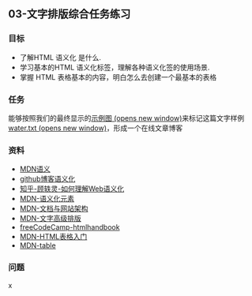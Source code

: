 ## 03-文字排版综合任务练习

### 目标

- 了解HTML 语义化 是什么.
- 学习基本的HTML 语义化标签，理解各种语义化签的使用场景.
- 掌握 HTML 表格基本的内容，明白怎么去创建一个最基本的表格

### 任务

能够按照我们的最终显示的[示例图 (opens new window)](https://b.bdstatic.com/searchbox/icms/searchbox/img/water.png)来标记这篇文字样例[water.txt (opens new window)](https://github.com/Dnijia/learnHtml/blob/main/task3_text/water.txt)，形成一个在线文章博客

### 资料

* [MDN语义](https://developer.mozilla.org/zh-CN/docs/Glossary/Semantics)
* [github博客语义化](http://owenyang0.github.io/maintainablecss-cn/chapters/semantics/)
* [知乎-顾轶灵-如何理解Web语义化](https://www.zhihu.com/question/20455165)
* [MDN-语义化元素](https://developer.mozilla.org/zh-CN/docs/Glossary/Semantics#%E8%AF%AD%E4%B9%89%E5%8C%96%E5%85%83%E7%B4%A0)
* [MDN-文档与网站架构](https://developer.mozilla.org/zh-CN/docs/Learn/HTML/Introduction_to_HTML/Document_and_website_structure)
* [MDN-文字高级排版](https://developer.mozilla.org/zh-CN/docs/learn/HTML/Introduction_to_HTML/Advanced_text_formatting)
* [freeCodeCamp-htmlhandbook](https://www.freecodecamp.org/news/the-html-handbook/#tags-that-interact-with-text)
* [MDN-HTML表格入门](https://developer.mozilla.org/zh-CN/docs/Learn/HTML/Tables/Basics)
* [MDN-table](https://developer.mozilla.org/zh-CN/docs/Web/HTML/Element/table)

### 问题

x

